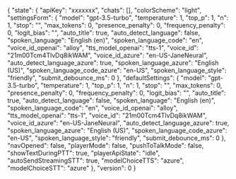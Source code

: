 {
    "state": {
        "apiKey": "xxxxxxx",
        "chats": [],
        "colorScheme": "light",
        "settingsForm": {
            "model": "gpt-3.5-turbo",
            "temperature": 1,
            "top_p": 1,
            "n": 1,
            "stop": "",
            "max_tokens": 0,
            "presence_penalty": 0,
            "frequency_penalty": 0,
            "logit_bias": "",
            "auto_title": true,
            "auto_detect_language": false,
            "spoken_language": "English (en)",
            "spoken_language_code": "en",
            "voice_id_openai": "alloy",
            "tts_model_openai": "tts-1",
            "voice_id": "21m00Tcm4TlvDq8ikWAM",
            "voice_id_azure": "en-US-JaneNeural",
            "auto_detect_language_azure": true,
            "spoken_language_azure": "English (US)",
            "spoken_language_code_azure": "en-US",
            "spoken_language_style": "friendly",
            "submit_debounce_ms": 0
        },
        "defaultSettings": {
            "model": "gpt-3.5-turbo",
            "temperature": 1,
            "top_p": 1,
            "n": 1,
            "stop": "",
            "max_tokens": 0,
            "presence_penalty": 0,
            "frequency_penalty": 0,
            "logit_bias": "",
            "auto_title": true,
            "auto_detect_language": false,
            "spoken_language": "English (en)",
            "spoken_language_code": "en",
            "voice_id_openai": "alloy",
            "tts_model_openai": "tts-1",
            "voice_id": "21m00Tcm4TlvDq8ikWAM",
            "voice_id_azure": "en-US-JaneNeural",
            "auto_detect_language_azure": true,
            "spoken_language_azure": "English (US)",
            "spoken_language_code_azure": "en-US",
            "spoken_language_style": "friendly",
            "submit_debounce_ms": 0
        },
        "navOpened": false,
        "playerMode": false,
        "pushToTalkMode": false,
        "showTextDuringPTT": true,
        "playerApiState": "idle",
        "autoSendStreamingSTT": true,
        "modelChoiceTTS": "azure",
        "modelChoiceSTT": "azure"
    },
    "version": 0
}
